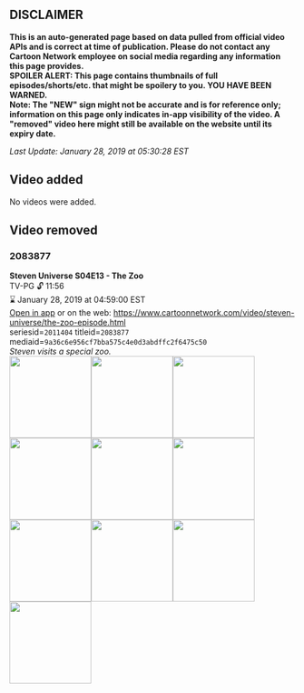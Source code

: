 ## DISCLAIMER
**This is an auto-generated page based on data pulled from official video APIs and is correct at time of publication. Please do not contact any Cartoon Network employee on social media regarding any information this page provides.**  
**SPOILER ALERT: This page contains thumbnails of full episodes/shorts/etc. that might be spoilery to you. YOU HAVE BEEN WARNED.**  
**Note: The "NEW" sign might not be accurate and is for reference only; information on this page only indicates in-app visibility of the video. A "removed" video here might still be available on the website until its expiry date.**  

_Last Update: January 28, 2019 at 05:30:28 EST_
## Video added
No videos were added.
## Video removed
### 2083877
**Steven Universe S04E13 - The Zoo**  
TV-PG 🔓 11:56  
⌛ January 28, 2019 at 04:59:00 EST  
[Open in app](https://tinyurl.com/ybnbznay) or on the web: https://www.cartoonnetwork.com/video/steven-universe/the-zoo-episode.html  
seriesid=`2011404` titleid=`2083877` mediaid=`9a36c6e956cf7bba575c4e0d3abdffc2f6475c50`  
_Steven visits a special zoo._  
<a href="https://s3.amazonaws.com/cartoonorchestrator/2083877_001_1280x720.jpg"><img src="https://s3.amazonaws.com/cartoonorchestrator/2083877_001_640x360.jpg" height="144px" /></a><a href="https://s3.amazonaws.com/cartoonorchestrator/2083877_002_1280x720.jpg"><img src="https://s3.amazonaws.com/cartoonorchestrator/2083877_002_640x360.jpg" height="144px" /></a><a href="https://s3.amazonaws.com/cartoonorchestrator/2083877_003_1280x720.jpg"><img src="https://s3.amazonaws.com/cartoonorchestrator/2083877_003_640x360.jpg" height="144px" /></a><a href="https://s3.amazonaws.com/cartoonorchestrator/2083877_004_1280x720.jpg"><img src="https://s3.amazonaws.com/cartoonorchestrator/2083877_004_640x360.jpg" height="144px" /></a><a href="https://s3.amazonaws.com/cartoonorchestrator/2083877_005_1280x720.jpg"><img src="https://s3.amazonaws.com/cartoonorchestrator/2083877_005_640x360.jpg" height="144px" /></a><a href="https://s3.amazonaws.com/cartoonorchestrator/2083877_006_1280x720.jpg"><img src="https://s3.amazonaws.com/cartoonorchestrator/2083877_006_640x360.jpg" height="144px" /></a><a href="https://s3.amazonaws.com/cartoonorchestrator/2083877_007_1280x720.jpg"><img src="https://s3.amazonaws.com/cartoonorchestrator/2083877_007_640x360.jpg" height="144px" /></a><a href="https://s3.amazonaws.com/cartoonorchestrator/2083877_008_1280x720.jpg"><img src="https://s3.amazonaws.com/cartoonorchestrator/2083877_008_640x360.jpg" height="144px" /></a><a href="https://s3.amazonaws.com/cartoonorchestrator/2083877_009_1280x720.jpg"><img src="https://s3.amazonaws.com/cartoonorchestrator/2083877_009_640x360.jpg" height="144px" /></a><a href="https://s3.amazonaws.com/cartoonorchestrator/2083877_010_1280x720.jpg"><img src="https://s3.amazonaws.com/cartoonorchestrator/2083877_010_640x360.jpg" height="144px" /></a>
